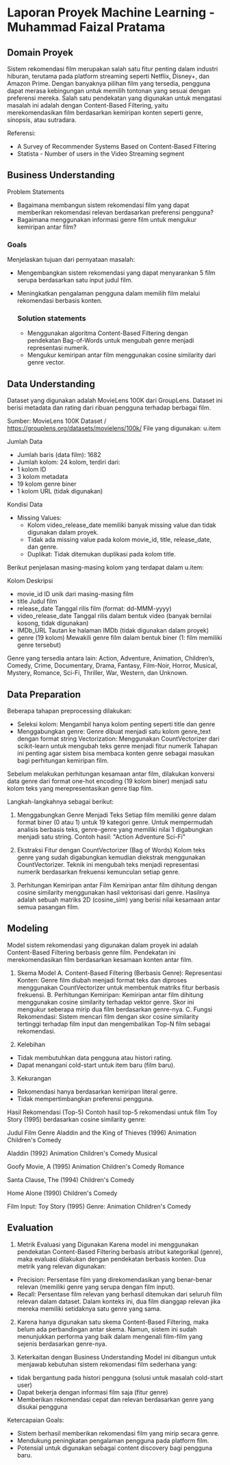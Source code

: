 # Laporan Proyek Machine Learning - Muhammad Faizal Pratama

## Domain Proyek

Sistem rekomendasi film merupakan salah satu fitur penting dalam industri hiburan, terutama pada platform streaming seperti Netflix, Disney+, dan Amazon Prime. Dengan banyaknya pilihan film yang tersedia, pengguna dapat merasa kebingungan untuk memilih tontonan yang sesuai dengan preferensi mereka.
Salah satu pendekatan yang digunakan untuk mengatasi masalah ini adalah dengan Content-Based Filtering, yaitu merekomendasikan film berdasarkan kemiripan konten seperti genre, sinopsis, atau sutradara.

Referensi:
- A Survey of Recommender Systems Based on Content-Based Filtering
- Statista - Number of users in the Video Streaming segment

## Business Understanding
Problem Statements
- Bagaimana membangun sistem rekomendasi film yang dapat memberikan rekomendasi relevan berdasarkan preferensi pengguna?
- Bagaimana menggunakan informasi genre film untuk mengukur kemiripan antar film?

### Goals

Menjelaskan tujuan dari pernyataan masalah:
- Mengembangkan sistem rekomendasi yang dapat menyarankan 5 film serupa berdasarkan satu input judul film.
- Meningkatkan pengalaman pengguna dalam memilih film melalui rekomendasi berbasis konten.

    ### Solution statements
    - Menggunakan algoritma Content-Based Filtering dengan pendekatan Bag-of-Words untuk mengubah genre menjadi representasi numerik.
    - Mengukur kemiripan antar film menggunakan cosine similarity dari genre vector.

## Data Understanding
Dataset yang digunakan adalah MovieLens 100K dari GroupLens. Dataset ini berisi metadata dan rating dari ribuan pengguna terhadap berbagai film.

Sumber: MovieLens 100K Dataset / https://grouplens.org/datasets/movielens/100k/
File yang digunakan: u.item

Jumlah Data
- Jumlah baris (data film): 1682
- Jumlah kolom: 24 kolom, terdiri dari:
- 1 kolom ID
- 3 kolom metadata
- 19 kolom genre biner
- 1 kolom URL (tidak digunakan)

Kondisi Data
- Missing Values:
  - Kolom video_release_date memiliki banyak missing value dan tidak digunakan dalam proyek.
  - Tidak ada missing value pada kolom movie_id, title, release_date, dan genre.
  - Duplikat: Tidak ditemukan duplikasi pada kolom title.
 
Berikut penjelasan masing-masing kolom yang terdapat dalam u.item:

Kolom	Deskripsi
- movie_id	ID unik dari masing-masing film
- title	Judul film
- release_date	Tanggal rilis film (format: dd-MMM-yyyy)
- video_release_date	Tanggal rilis dalam bentuk video (banyak bernilai kosong, tidak digunakan)
- IMDb_URL	Tautan ke halaman IMDb (tidak digunakan dalam proyek)
- genre (19 kolom)	Mewakili genre film dalam bentuk biner (1: film memiliki genre tersebut)

Genre yang tersedia antara lain:
Action, Adventure, Animation, Children’s, Comedy, Crime, Documentary, Drama, Fantasy, Film-Noir, Horror, Musical, Mystery, Romance, Sci-Fi, Thriller, War, Western, dan Unknown.

## Data Preparation
Beberapa tahapan preprocessing dilakukan:
- Seleksi kolom: Mengambil hanya kolom penting seperti title dan genre
- Menggabungkan genre: Genre dibuat menjadi satu kolom genre_text dengan format string
Vectorization: Menggunakan CountVectorizer dari scikit-learn untuk mengubah teks genre menjadi fitur numerik
Tahapan ini penting agar sistem bisa membaca konten genre sebagai masukan bagi perhitungan kemiripan film.

Sebelum melakukan perhitungan kesamaan antar film, dilakukan konversi data genre dari format one-hot encoding (19 kolom biner) menjadi satu kolom teks yang merepresentasikan genre tiap film.

Langkah-langkahnya sebagai berikut:

1. Menggabungkan Genre Menjadi Teks
Setiap film memiliki genre dalam format biner (0 atau 1) untuk 19 kategori genre. Untuk mempermudah analisis berbasis teks, genre-genre yang memiliki nilai 1 digabungkan menjadi satu string.
Contoh hasil:
"Action Adventure Sci-Fi"

2. Ekstraksi Fitur dengan CountVectorizer (Bag of Words)
Kolom teks genre yang sudah digabungkan kemudian diekstrak menggunakan CountVectorizer. Teknik ini mengubah teks menjadi representasi numerik berdasarkan frekuensi kemunculan setiap genre.

3. Perhitungan Kemiripan antar Film
Kemiripan antar film dihitung dengan cosine similarity menggunakan hasil vektorisasi dari genre.
Hasilnya adalah sebuah matriks 2D (cosine_sim) yang berisi nilai kesamaan antar semua pasangan film.


## Modeling
Model sistem rekomendasi yang digunakan dalam proyek ini adalah Content-Based Filtering berbasis genre film. Pendekatan ini merekomendasikan film berdasarkan kesamaan konten antar film.

1. Skema Model
A. Content-Based Filtering (Berbasis Genre):
Representasi Konten:
Genre film diubah menjadi format teks dan diproses menggunakan CountVectorizer untuk membentuk matriks fitur berbasis frekuensi.
B. Perhitungan Kemiripan:
Kemiripan antar film dihitung menggunakan cosine similarity terhadap vektor genre. Skor ini mengukur seberapa mirip dua film berdasarkan genre-nya.
C. Fungsi Rekomendasi:
Sistem mencari film dengan skor cosine similarity tertinggi terhadap film input dan mengembalikan Top-N film sebagai rekomendasi.

2. Kelebihan
- Tidak membutuhkan data pengguna atau histori rating.
- Dapat menangani cold-start untuk item baru (film baru).

3. Kekurangan
- Rekomendasi hanya berdasarkan kemiripan literal genre.
- Tidak mempertimbangkan preferensi pengguna.

Hasil Rekomendasi (Top-5)
Contoh hasil top-5 rekomendasi untuk film Toy Story (1995) berdasarkan cosine similarity genre:

 Judul Film	 Genre
Aladdin and the King of Thieves (1996)	Animation Children's Comedy

Aladdin (1992)	Animation Children's Comedy Musical

Goofy Movie, A (1995)	Animation Children's Comedy Romance

Santa Clause, The (1994)	Children's Comedy

Home Alone (1990)	Children's Comedy

Film Input: Toy Story (1995)
Genre: Animation Children's Comedy

## Evaluation
1. Metrik Evaluasi yang Digunakan
Karena model ini menggunakan pendekatan Content-Based Filtering berbasis atribut kategorikal (genre), maka evaluasi dilakukan dengan pendekatan berbasis konten. Dua metrik yang relevan digunakan:

- Precision: Persentase film yang direkomendasikan yang benar-benar relevan (memiliki genre yang serupa dengan film input).
- Recall: Persentase film relevan yang berhasil ditemukan dari seluruh film relevan dalam dataset.
Dalam konteks ini, dua film dianggap relevan jika mereka memiliki setidaknya satu genre yang sama.

2. Karena hanya digunakan satu skema Content-Based Filtering, maka belum ada perbandingan antar skema. Namun, sistem ini sudah menunjukkan performa yang baik dalam mengenali film-film yang sejenis berdasarkan genre-nya.

3. Keterkaitan dengan Business Understanding
Model ini dibangun untuk menjawab kebutuhan sistem rekomendasi film sederhana yang:
- tidak bergantung pada histori pengguna (solusi untuk masalah cold-start user)
- Dapat bekerja dengan informasi film saja (fitur genre)
- Memberikan rekomendasi cepat dan relevan berdasarkan genre yang disukai pengguna

Ketercapaian Goals:
- Sistem berhasil memberikan rekomendasi film yang mirip secara genre.
- Mendukung peningkatan pengalaman pengguna pada platform film.
- Potensial untuk digunakan sebagai content discovery bagi pengguna baru.
